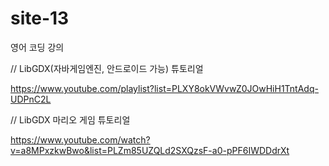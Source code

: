 # site-13
영어 코딩 강의

// LibGDX(자바게임엔진, 안드로이드 가능) 튜토리얼 

https://www.youtube.com/playlist?list=PLXY8okVWvwZ0JOwHiH1TntAdq-UDPnC2L

// LibGDX 마리오 게임 튜토리얼

https://www.youtube.com/watch?v=a8MPxzkwBwo&list=PLZm85UZQLd2SXQzsF-a0-pPF6IWDDdrXt

